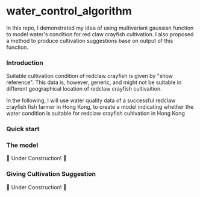 # water_control_algorithm
In this repo, I demonstrated my idea of using multivariant gaussian function to model water's condition for red claw crayfish cultivation. I also proposed a method to produce cultivation suggestions base on output of this function.

### Introduction

Suitable cultivation condition of redclaw crayfish is given by "show reference". This data is, however, generic, and might not be suitable in different geographical location of redclaw crayfish cultivaition.  

<insert table of data>

 In the following, I will use water quality data of a successful redclaw crayfish fish farmer in Hong Kong, to create a model indicating whether the water condition is suitable for redclaw crayfish cultivation in Hong Kong

<insert image to demonstrate my idea>


### Quick start


### The model
🚧 Under Construction! 🚧


### Giving Cultivation Suggestion
🚧 Under Construction! 🚧